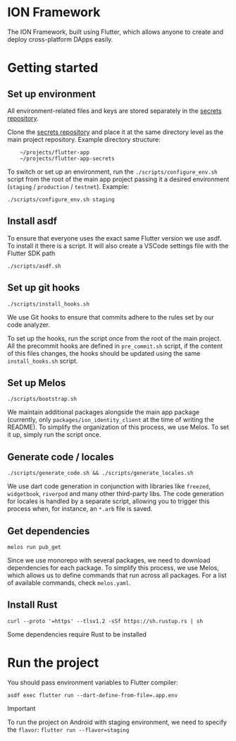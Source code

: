 # ION Framework

The ION Framework, built using Flutter, which allows anyone to create and deploy cross-platform DApps easily.

# Getting started

## Set up environment

All environment-related files and keys are stored separately in the [secrets repository](https://github.com/ice-blockchain/flutter-app-secrets).

Clone the [secrets repository](https://github.com/ice-blockchain/flutter-app-secrets) and place it at the same directory level as the main project repository.
Example directory structure:
```
    ~/projects/flutter-app
    ~/projects/flutter-app-secrets
```
To switch or set up an environment, run the `./scripts/configure_env.sh` script from the root of the main app project passing it a desired environment (`staging` / `production` / `testnet`).
Example:

```
./scripts/configure_env.sh staging
```

## Install asdf

To ensure that everyone uses the exact same Flutter version we use asdf. To install it there is a script. It will also create a VSCode settings file with the Flutter SDK path
```
./scripts/asdf.sh
```

## Set up git hooks

```
./scripts/install_hooks.sh
```

We use Git hooks to ensure that commits adhere to the rules set by our code analyzer.

To set up the hooks, run the script once from the root of the main project. All the precommit hooks are defined in `pre_commit.sh` script, if the content of this files changes, the hooks should be updated using the same `install_hooks.sh` script.

## Set up Melos

```
./scripts/bootstrap.sh
```

We maintain additional packages alongside the main app package (currently, only `packages/ion_identity_client` at the time of writing the README). To simplify the organization of this process, we use Melos. To set it up, simply run the script once. 

## Generate code / locales

```
./scripts/generate_code.sh && ./scripts/generate_locales.sh
```

We use dart code generation in conjunction with libraries like `freezed`, `widgetbook`, `riverpod` and many other third-party libs. The code generation for locales is handled by a separate script, allowing you to trigger this process when, for instance, an `*.arb` file is saved.

## Get dependencies

```
melos run pub_get
```
Since we use monorepo with several packages, we need to download dependencies for each package. To simplify this process, we use Melos, which allows us to define commands that run across all packages. For a list of available commands, check `melos.yaml`.

## Install Rust
```
curl --proto '=https' --tlsv1.2 -sSf https://sh.rustup.rs | sh
```
Some dependencies require Rust to be installed

# Run the project

You should pass environment variables to Flutter compiler:
```
asdf exec flutter run --dart-define-from-file=.app.env
```


> [!IMPORTANT]
> To run the project on Android with staging environment, we need to specify the `flavor`:
> ```flutter run --flavor=staging```
